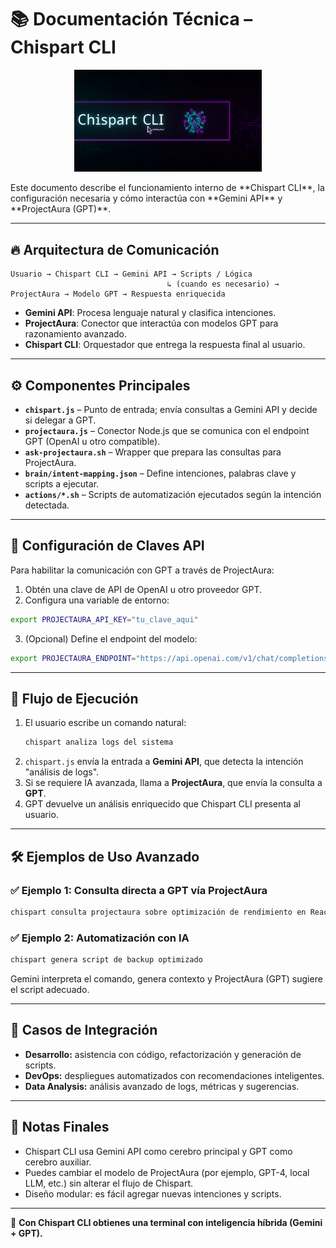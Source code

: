 # 📚 Documentación Técnica – Chispart CLI
<p align="center">
  <img src="./assets/logo.png" alt="Chispart CLI Logo" width="300">
</p>
Este documento describe el funcionamiento interno de **Chispart CLI**, la configuración necesaria y cómo interactúa con **Gemini API** y **ProjectAura (GPT)**.

---

## 🔥 Arquitectura de Comunicación

```
Usuario → Chispart CLI → Gemini API → Scripts / Lógica  
                                   ↳ (cuando es necesario) → ProjectAura → Modelo GPT → Respuesta enriquecida
```

- **Gemini API**: Procesa lenguaje natural y clasifica intenciones.  
- **ProjectAura**: Conector que interactúa con modelos GPT para razonamiento avanzado.  
- **Chispart CLI**: Orquestador que entrega la respuesta final al usuario.

---

## ⚙️ Componentes Principales

- **`chispart.js`** – Punto de entrada; envía consultas a Gemini API y decide si delegar a GPT.  
- **`projectaura.js`** – Conector Node.js que se comunica con el endpoint GPT (OpenAI u otro compatible).  
- **`ask-projectaura.sh`** – Wrapper que prepara las consultas para ProjectAura.  
- **`brain/intent-mapping.json`** – Define intenciones, palabras clave y scripts a ejecutar.  
- **`actions/*.sh`** – Scripts de automatización ejecutados según la intención detectada.

---

## 🔐 Configuración de Claves API

Para habilitar la comunicación con GPT a través de ProjectAura:

1. Obtén una clave de API de OpenAI u otro proveedor GPT.  
2. Configura una variable de entorno:  

```bash
export PROJECTAURA_API_KEY="tu_clave_aqui"
```

3. (Opcional) Define el endpoint del modelo:  

```bash
export PROJECTAURA_ENDPOINT="https://api.openai.com/v1/chat/completions"
```

---

## 🚦 Flujo de Ejecución

1. El usuario escribe un comando natural:  
   ```bash
   chispart analiza logs del sistema
   ```
2. `chispart.js` envía la entrada a **Gemini API**, que detecta la intención "análisis de logs".  
3. Si se requiere IA avanzada, llama a **ProjectAura**, que envía la consulta a **GPT**.  
4. GPT devuelve un análisis enriquecido que Chispart CLI presenta al usuario.

---

## 🛠️ Ejemplos de Uso Avanzado

### ✅ Ejemplo 1: Consulta directa a GPT vía ProjectAura
```bash
chispart consulta projectaura sobre optimización de rendimiento en React
```

### ✅ Ejemplo 2: Automatización con IA
```bash
chispart genera script de backup optimizado
```

Gemini interpreta el comando, genera contexto y ProjectAura (GPT) sugiere el script adecuado.

---

## 🧩 Casos de Integración

- **Desarrollo:** asistencia con código, refactorización y generación de scripts.  
- **DevOps:** despliegues automatizados con recomendaciones inteligentes.  
- **Data Analysis:** análisis avanzado de logs, métricas y sugerencias.

---

## 📌 Notas Finales

- Chispart CLI usa Gemini API como cerebro principal y GPT como cerebro auxiliar.  
- Puedes cambiar el modelo de ProjectAura (por ejemplo, GPT-4, local LLM, etc.) sin alterar el flujo de Chispart.  
- Diseño modular: es fácil agregar nuevas intenciones y scripts.

---

🚀 **Con Chispart CLI obtienes una terminal con inteligencia híbrida (Gemini + GPT).**
